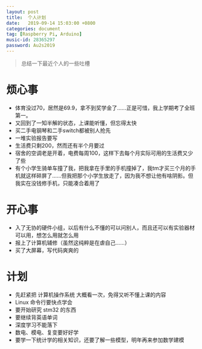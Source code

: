 ```yaml
---
layout: post
title:  个人计划
date:   2019-09-14 15:03:00 +0800
categories: document 
tag: [Raspberry Pi, Arduino]
music-id: 28365297
password: Au2s2019
---
```


>  总结一下最近个人的一些吐槽

<!-- more -->

# 烦心事

* 体育没过70，居然是69.9，拿不到奖学金了......正是可惜，我上学期考了全班第一。
* 又回到了一知半解的状态，上课能听懂，但忘得太快
* 买二手电钢琴和二手switch都被别人抢先
* 一堆实验报告要写
* 生活费只剩200，然而还有半个月要过
* 宿舍的空调老是开着，电费每周100，这样下去每个月实际可用的生活费又少了些
* 有个小学生骑单车撞了我，把我拿在手里的手机撞掉了，我tm才买三个月的手机就这样碎屏了……但我把那个小学生放走了，因为我不想让他有啥阴影。但我实在没钱修手机，只能凑合着用了



# 开心事

* 入了无协的硬件小组，以后有什么不懂的可以问别人，而且还可以有实验器材可以用，想怎么用就怎么用
* 报上了计算机辅修（虽然这纯粹是在虐自己......）
* 买了大屏幕，写代码爽爽的



# 计划

* 先赶紧把 计算机操作系统 大概看一次，免得又听不懂上课的内容
* Linux 命令行要快点学会
* 要开始研究 stm32 的东西
* 要继续背英语单词
* 深度学习不能落下
* 数电、模电、复变要好好学
* 要学一下统计学的相关知识，还要了解一些模型，明年再来参加数学建模